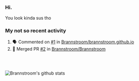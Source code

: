 ### Hi.

You look kinda sus tho

### My not so recent activity
<!--START_SECTION:activity-->
1. 🗣 Commented on [#1](https://github.com//Brannstroom/brannstroom.github.io/issues/1) in [Brannstroom/brannstroom.github.io](https://github.com//Brannstroom/brannstroom.github.io)
2. 🎉 Merged PR [#2](https://github.com//Brannstroom/Brannstroom/pull/2) in [Brannstroom/Brannstroom](https://github.com//Brannstroom/Brannstroom)
<!--END_SECTION:activity-->

<br>
<br>

![Brannstroom's github stats](https://github-readme-stats.vercel.app/api?username=Brannstroom&theme=darcula&show_icons=true&count_private=true)
